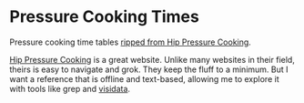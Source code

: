 # Pressure Cooking Times

Pressure cooking time tables [ripped from Hip Pressure Cooking](https://www.hippressurecooking.com/pressure-cooking-times/).

[Hip Pressure Cooking](https://www.hippressurecooking.com/) is a great website. Unlike many websites in their field, theirs is easy to navigate and grok. They keep the fluff to a minimum. But I want a reference that is offline and text-based, allowing me to explore it with tools like grep and [visidata](https://www.visidata.org/).
